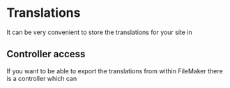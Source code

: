 # Translations #

It can be very convenient to store the translations for your site in 



## Controller access ##

If you want to be able to export the translations from within FileMaker there is a controller which can 